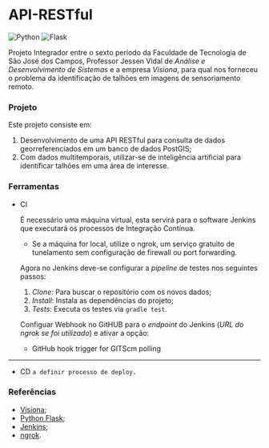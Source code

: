 # API-RESTful

![Python](https://img.shields.io/badge/python-3.8-green)
![Flask](https://img.shields.io/badge/flask-latest-green)

Projeto Integrador entre o sexto período da Faculdade de Tecnologia de São José dos Campos, Professor Jessen Vidal de *Análise e Desenvolvimento de Sistemas* e a empresa *Visiona*, para qual nos forneceu o problema da identificação de talhões em imagens de sensoriamento remoto.

### Projeto

Este projeto consiste em:
1. Desenvolvimento de uma API RESTful para consulta de dados georreferenciados em um banco de dados PostGIS;
2. Com dados multitemporais, utilizar-se de inteligência artificial para identificar talhões em uma área de interesse.


### Ferramentas

- CI

    É necessário uma máquina virtual, esta servirá para o software Jenkins que executará os processos de Integração Contínua.

    * Se a máquina for local, utilize o ngrok, um serviço gratuito de tunelamento sem configuração de firewall ou port forwarding.

    Agora no Jenkins deve-se configurar a *pipeline* de testes nos seguintes passos:

    1. *Clone*: Para buscar o repositório com os novos dados;
    2. *Install*: Instala as dependências do projeto;
    3. *Tests*: Executa os testes via `gradle test`.

    Configuar Webhook no GitHUB para o *endpoint* do Jenkins (*URL do ngrok se foi utilizado*) e ativar a opção:
    * GitHub hook trigger for GITScm polling

---

- CD
`a definir processo de deploy.`


### Referências
 - [Visiona](http://www.visionaespacial.com.br/);
 - [Python Flask](https://flask.palletsprojects.com/en/1.1.x/);
 - [Jenkins](https://jenkins.io/);
 - [ngrok](https://ngrok.com/).


